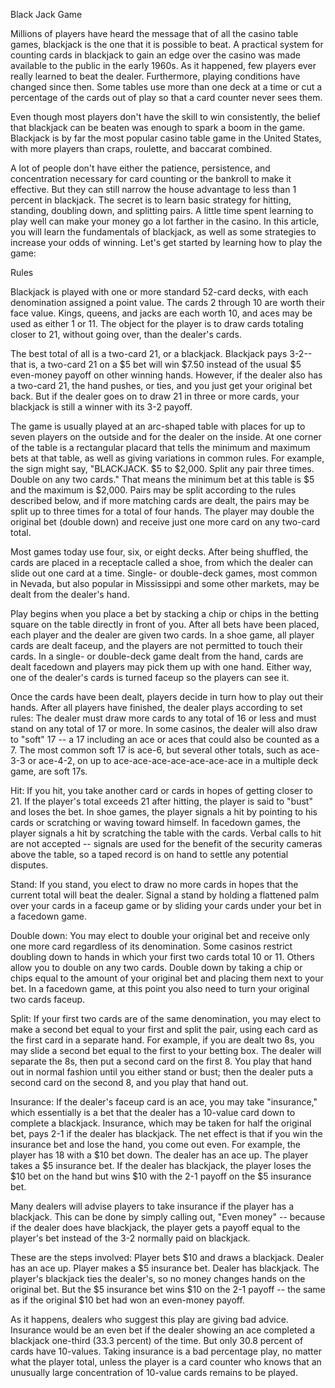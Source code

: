 Black Jack Game

Millions of players have heard the message that of all the casino table games, blackjack is the one that it is possible to beat. A practical system for counting cards in blackjack to gain an edge over the casino was made available to the public in the early 1960s. As it happened, few players ever really learned to beat the dealer. Furthermore, playing conditions have changed since then. Some tables use more than one deck at a time or cut a percentage of the cards out of play so that a card counter never sees them.

Even though most players don't have the skill to win consistently, the belief that blackjack can be beaten was enough to spark a boom in the game. Blackjack is by far the most popular casino table game in the United States, with more players than craps, roulette, and baccarat combined.

A lot of people don't have either the patience, persistence, and concentration necessary for card counting or the bankroll to make it effective. But they can still narrow the house advantage to less than 1 percent in blackjack. The secret is to learn basic strategy for hitting, standing, doubling down, and splitting pairs. A little time spent learning to play well can make your money go a lot farther in the casino. In this article, you will learn the fundamentals of blackjack, as well as some strategies to increase your odds of winning. Let's get started by learning how to play the game:

Rules

Blackjack is played with one or more standard 52-card decks, with each denomination assigned a point value. The cards 2 through 10 are worth their face value. Kings, queens, and jacks are each worth 10, and aces may be used as either 1 or 11. The object for the player is to draw cards totaling closer to 21, without going over, than the dealer's cards.

The best total of all is a two-card 21, or a blackjack. Blackjack pays 3-2--that is, a two-card 21 on a $5 bet will win $7.50 instead of the usual $5 even-money payoff on other winning hands. However, if the dealer also has a two-card 21, the hand pushes, or ties, and you just get your original bet back. But if the dealer goes on to draw 21 in three or more cards, your blackjack is still a winner with its 3-2 payoff.

The game is usually played at an arc-shaped table with places for up to seven players on the outside and for the dealer on the inside. At one corner of the table is a rectangular placard that tells the minimum and maximum bets at that table, as well as giving variations in common rules. For example, the sign might say, "BLACKJACK. $5 to $2,000. Split any pair three times. Double on any two cards." That means the minimum bet at this table is $5 and the maximum is $2,000. Pairs may be split according to the rules described below, and if more matching cards are dealt, the pairs may be split up to three times for a total of four hands. The player may double the original bet (double down) and receive just one more card on any two-card total.

Most games today use four, six, or eight decks. After being shuffled, the cards are placed in a receptacle called a shoe, from which the dealer can slide out one card at a time. Single- or double-deck games, most common in Nevada, but also popular in Mississippi and some other markets, may be dealt from the dealer's hand.

Play begins when you place a bet by stacking a chip or chips in the betting square on the table directly in front of you. After all bets have been placed, each player and the dealer are given two cards. In a shoe game, all player cards are dealt faceup, and the players are not permitted to touch their cards. In a single- or double-deck game dealt from the hand, cards are dealt facedown and players may pick them up with one hand. Either way, one of the dealer's cards is turned faceup so the players can see it.

Once the cards have been dealt, players decide in turn how to play out their hands. After all players have finished, the dealer plays according to set rules: The dealer must draw more cards to any total of 16 or less and must stand on any total of 17 or more. In some casinos, the dealer will also draw to "soft" 17 -- a 17 including an ace or aces that could also be counted as a 7. The most common soft 17 is ace-6, but several other totals, such as ace-3-3 or ace-4-2, on up to ace-ace-ace-ace-ace-ace-ace in a multiple deck game, are soft 17s.

Hit: If you hit, you take another card or cards in hopes of getting closer to 21. If the player's total exceeds 21 after hitting, the player is said to "bust" and loses the bet. In shoe games, the player signals a hit by pointing to his cards or scratching or waving toward himself. In facedown games, the player signals a hit by scratching the table with the cards. Verbal calls to hit are not accepted -- signals are used for the benefit of the security cameras above the table, so a taped record is on hand to settle any potential disputes.

Stand: If you stand, you elect to draw no more cards in hopes that the current total will beat the dealer. Signal a stand by holding a flattened palm over your cards in a faceup game or by sliding your cards under your bet in a facedown game.

Double down: You may elect to double your original bet and receive only one more card regardless of its denomination. Some casinos restrict doubling down to hands in which your first two cards total 10 or 11. Others allow you to double on any two cards. Double down by taking a chip or chips equal to the amount of your original bet and placing them next to your bet. In a facedown game, at this point you also need to turn your original two cards faceup.

Split: If your first two cards are of the same denomination, you may elect to make a second bet equal to your first and split the pair, using each card as the first card in a separate hand. For example, if you are dealt two 8s, you may slide a second bet equal to the first to your betting box. The dealer will separate the 8s, then put a second card on the first 8. You play that hand out in normal fashion until you either stand or bust; then the dealer puts a second card on the second 8, and you play that hand out.

Insurance: If the dealer's faceup card is an ace, you may take "insurance," which essentially is a bet that the dealer has a 10-value card down to complete a blackjack. Insurance, which may be taken for half the original bet, pays 2-1 if the dealer has blackjack. The net effect is that if you win the insurance bet and lose the hand, you come out even. For example, the player has 18 with a $10 bet down. The dealer has an ace up. The player takes a $5 insurance bet. If the dealer has blackjack, the player loses the $10 bet on the hand but wins $10 with the 2-1 payoff on the $5 insurance bet.

Many dealers will advise players to take insurance if the player has a blackjack. This can be done by simply calling out, "Even money" -- because if the dealer does have blackjack, the player gets a payoff equal to the player's bet instead of the 3-2 normally paid on blackjack.

These are the steps involved: Player bets $10 and draws a blackjack. Dealer has an ace up. Player makes a $5 insurance bet. Dealer has blackjack. The player's blackjack ties the dealer's, so no money changes hands on the original bet. But the $5 insurance bet wins $10 on the 2-1 payoff -- the same as if the original $10 bet had won an even-money payoff.

As it happens, dealers who suggest this play are giving bad advice. Insurance would be an even bet if the dealer showing an ace completed a blackjack one-third (33.3 percent) of the time. But only 30.8 percent of cards have 10-values. Taking insurance is a bad percentage play, no matter what the player total, unless the player is a card counter who knows that an unusually large concentration of 10-value cards remains to be played.
